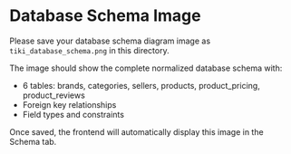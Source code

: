 # Database Schema Image

Please save your database schema diagram image as `tiki_database_schema.png` in this directory.

The image should show the complete normalized database schema with:
- 6 tables: brands, categories, sellers, products, product_pricing, product_reviews
- Foreign key relationships
- Field types and constraints

Once saved, the frontend will automatically display this image in the Schema tab.

